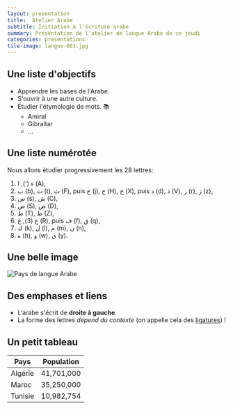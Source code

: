 ```yaml
---
layout: presentation
title:  Atelier Arabe
subtitle: Initiation à l'écriture arabe
summary: Présentation de l'atelier de langue Arabe de ce jeudi
categories: presentations
tile-image: langue-001.jpg
---
```


<section markdown="1">

## Une liste d'objectifs

* Apprendre les bases de l'Arabe.
* S'ouvrir à une autre culture.
* Étudier l'étymologie de mots. 📚
  - Amiral
  - Gibraltar
  - ...

</section>

<section markdown="1">

## Une liste numérotée

Nous allons étudier progressivement les 28 lettres:
1. ء ('), ا (A),
2.   ب (b), ت (t), ث (F), puis ج (j), ح (H), خ (X), puis د (d), ذ (V), ر (r), ز (z),
3.  س (s), ش (C),
4.  ص (S), ض (D),
5. ط (T), ظ (Z),
6. ع (3), غ (R), puis ف (f), ق (q),
7.  ك (k), ل (l), م (m), ن (n),
8. ه (h), و (w), ي (y).

</section>

<section markdown="1">

## Une belle image

![Pays de langue Arabe](https://upload.wikimedia.org/wikipedia/commons/0/07/Official_Language_-_Arabic_-_Close_2.png)

</section>

<section markdown="1">

## Des emphases et liens

* L'arabe s'écrit de **droite à gauche**.
* La forme des lettres *dépend du contexte* (on appelle cela des [ligatures](https://fr.wikipedia.org/wiki/Ligatures_arabes)) !

</section>

<section markdown="1">

## Un petit tableau

| Pays     | Population  |
| -------- | ----------- |
| Algérie  | 41,701,000  |
| Maroc    | 35,250,000  |
| Tunisie  | 10,982,754  |

</section>
